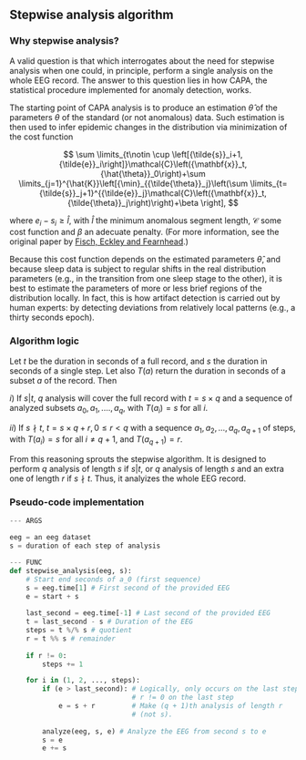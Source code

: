 ﻿
## Stepwise analysis algorithm

### Why stepwise analysis?

A valid question is that which interrogates about the need for stepwise analysis when one could, in principle, perform a single analysis on the whole EEG record. The answer to this question lies in how CAPA, the statistical procedure implemented for anomaly detection, works.

The starting point of CAPA analysis is to produce an estimation $\hat{\theta}$ of the parameters $\theta$ of the standard (or not anomalous) data. Such estimation is then used to infer epidemic changes in the distribution via minimization of the cost function 

$$ \sum \limits_{t\notin \cup \left[{\tilde{s}}_i+1,{\tilde{e}}_i\right]}\mathcal{C}\left({\mathbf{x}}_t,{\hat{\theta}}_0\right)+\sum \limits_{j=1}^{\hat{K}}\left[{\min}_{{\tilde{\theta}}_j}\left(\sum \limits_{t={\tilde{s}}_j+1}^{{\tilde{e}}_j}\mathcal{C}\left({\mathbf{x}}_t,{\tilde{\theta}}_j\right)\right)+\beta \right], $$

where $e_i - s_i \geq \hat{l}$, with $\hat{l}$ the minimum anomalous segment length, $\mathcal{C}$ some cost function and $\beta$ an adecuate penalty. (For more information, see the original paper by [Fisch, Eckley and Fearnhead](https://onlinelibrary.wiley.com/doi/full/10.1002/sam.11586).)

Because this cost function depends on the estimated parameters $\hat{\theta}$, and because sleep data is subject to regular shifts in the real distribution parameters (e.g., in the transition from one sleep stage to the other), it is best to estimate the parameters of more or less brief regions of the distribution locally. In fact, this is how artifact detection is carried out by human experts: by detecting deviations from relatively local patterns (e.g., a thirty seconds epoch).

### Algorithm logic
Let $t$ be the duration in seconds of a full record, and $s$ the duration in seconds of a single step. Let also $T(a)$ return the duration in seconds of a subset $a$ of the record. Then

$i)$ If $s | t$, $q$ analysis will cover the full record with $t = s \times q$ and a sequence of analyzed subsets $a_0, a_1, ...., a_q$, with $T(a_i) = s$  for all $i$.

$ii)$ If $s \nmid t$, $t = s \times q + r, 0 \leq r < q$ with a sequence $a_1, a_2, ..., a_q, a_{q+1}$ of steps, with $T(a_i) = s$ for all $i \neq q + 1$, and $T(a_{q + 1}) = r$.

From this reasoning sprouts the stepwise algorithm. It is designed to perform $q$ analysis of length $s$ if $s | t$, or $q$ analysis of length $s$ and an extra one of length $r$ if $s \nmid t$. Thus, it analyizes the whole EEG record. 

### Pseudo-code implementation

```python
--- ARGS

eeg = an eeg dataset
s = duration of each step of analysis

--- FUNC
def stepwise_analysis(eeg, s):
	# Start end seconds of a_0 (first sequence)
	s = eeg.time[1] # First second of the provided EEG
	e = start + s
	
	last_second = eeg.time[-1] # Last second of the provided EEG
	t = last_second - s # Duration of the EEG
	steps = t %/% s # quotient
	r = t %% s # remainder
	
	if r != 0:
		steps += 1

	for i in (1, 2, ..., steps):
		if (e > last_second): # Logically, only occurs on the last step if 
							  # r != 0 on the last step
			e = s + r 		  # Make (q + 1)th analysis of length r
			 			      # (not s).
			
		analyze(eeg, s, e) # Analyze the EEG from second s to e
		s = e
		e += s
```
